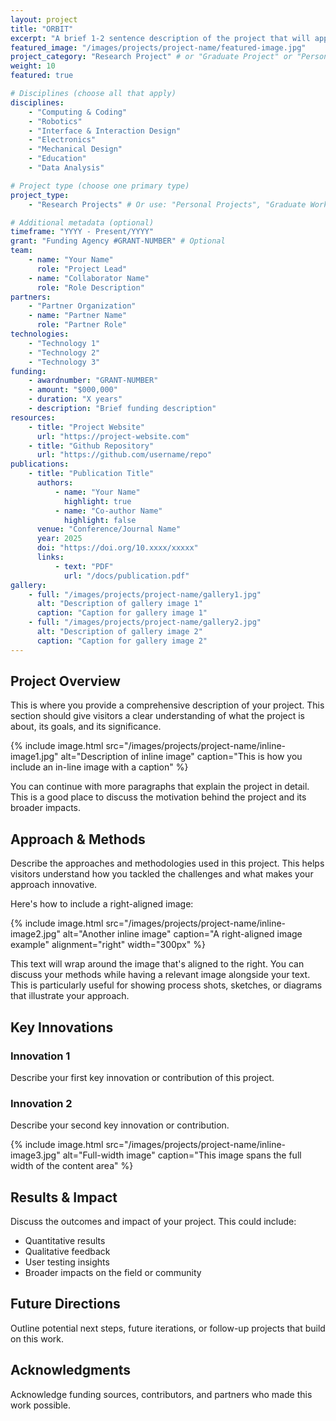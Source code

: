 ```yaml
---
layout: project
title: "ORBIT"
excerpt: "A brief 1-2 sentence description of the project that will appear in the projects listing."
featured_image: "/images/projects/project-name/featured-image.jpg"
project_category: "Research Project" # or "Graduate Project" or "Personal Project"
weight: 10
featured: true

# Disciplines (choose all that apply)
disciplines:
    - "Computing & Coding"
    - "Robotics"
    - "Interface & Interaction Design"
    - "Electronics"
    - "Mechanical Design"
    - "Education"
    - "Data Analysis"

# Project type (choose one primary type)
project_type:
    - "Research Projects" # Or use: "Personal Projects", "Graduate Work", "Undergraduate Work"

# Additional metadata (optional)
timeframe: "YYYY - Present/YYYY"
grant: "Funding Agency #GRANT-NUMBER" # Optional
team:
    - name: "Your Name"
      role: "Project Lead"
    - name: "Collaborator Name"
      role: "Role Description"
partners:
    - "Partner Organization"
    - name: "Partner Name"
      role: "Partner Role"
technologies:
    - "Technology 1"
    - "Technology 2"
    - "Technology 3"
funding:
    - awardnumber: "GRANT-NUMBER"
    - amount: "$000,000"
    - duration: "X years"
    - description: "Brief funding description"
resources:
    - title: "Project Website"
      url: "https://project-website.com"
    - title: "Github Repository"
      url: "https://github.com/username/repo"
publications:
    - title: "Publication Title"
      authors:
          - name: "Your Name"
            highlight: true
          - name: "Co-author Name"
            highlight: false
      venue: "Conference/Journal Name"
      year: 2025
      doi: "https://doi.org/10.xxxx/xxxxx"
      links:
          - text: "PDF"
            url: "/docs/publication.pdf"
gallery:
    - full: "/images/projects/project-name/gallery1.jpg"
      alt: "Description of gallery image 1"
      caption: "Caption for gallery image 1"
    - full: "/images/projects/project-name/gallery2.jpg"
      alt: "Description of gallery image 2"
      caption: "Caption for gallery image 2"
---
```


## Project Overview

This is where you provide a comprehensive description of your project. This section should give visitors a clear understanding of what the project is about, its goals, and its significance.

{% include image.html src="/images/projects/project-name/inline-image1.jpg" alt="Description of inline image" caption="This is how you include an in-line image with a caption" %}

You can continue with more paragraphs that explain the project in detail. This is a good place to discuss the motivation behind the project and its broader impacts.

## Approach & Methods

Describe the approaches and methodologies used in this project. This helps visitors understand how you tackled the challenges and what makes your approach innovative.

Here's how to include a right-aligned image:

{% include image.html src="/images/projects/project-name/inline-image2.jpg" alt="Another inline image" caption="A right-aligned image example" alignment="right" width="300px" %}

This text will wrap around the image that's aligned to the right. You can discuss your methods while having a relevant image alongside your text. This is particularly useful for showing process shots, sketches, or diagrams that illustrate your approach.

## Key Innovations

### Innovation 1

Describe your first key innovation or contribution of this project.

### Innovation 2

Describe your second key innovation or contribution.

{% include image.html src="/images/projects/project-name/inline-image3.jpg" alt="Full-width image" caption="This image spans the full width of the content area" %}

## Results & Impact

Discuss the outcomes and impact of your project. This could include:

-   Quantitative results
-   Qualitative feedback
-   User testing insights
-   Broader impacts on the field or community

## Future Directions

Outline potential next steps, future iterations, or follow-up projects that build on this work.

## Acknowledgments

Acknowledge funding sources, contributors, and partners who made this work possible.
